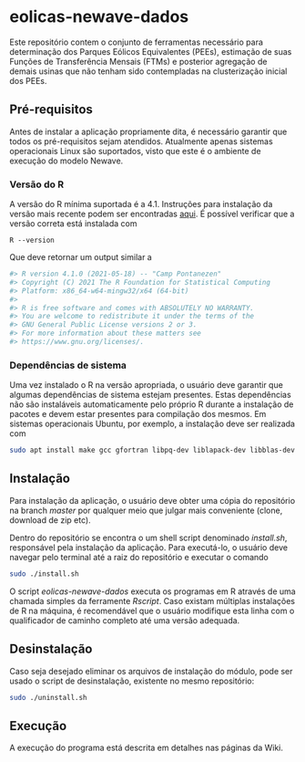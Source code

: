 # eolicas-newave-dados

Este repositório contem o conjunto de ferramentas necessário para determinação dos Parques Eólicos 
Equivalentes (PEEs), estimação de suas Funções de Transferência Mensais (FTMs) e posterior agregação
de demais usinas que não tenham sido contempladas na clusterização inicial dos PEEs.

## Pré-requisitos

Antes de instalar a aplicação propriamente dita, é necessário garantir que todos os pré-requisitos 
sejam atendidos. Atualmente apenas sistemas operacionais Linux são suportados, visto que este é o 
ambiente de execução do modelo Newave.

### Versão do R

A versão do R mínima suportada é a 4.1. Instruções para instalação da versão mais recente podem ser 
encontradas [aqui](https://vps.fmvz.usp.br/CRAN/). É possível verificar que a versão correta está 
instalada com

```
R --version
```

Que deve retornar um output similar a

```sh
#> R version 4.1.0 (2021-05-18) -- "Camp Pontanezen"
#> Copyright (C) 2021 The R Foundation for Statistical Computing
#> Platform: x86_64-w64-mingw32/x64 (64-bit)
#> 
#> R is free software and comes with ABSOLUTELY NO WARRANTY.    
#> You are welcome to redistribute it under the terms of the    
#> GNU General Public License versions 2 or 3.
#> For more information about these matters see
#> https://www.gnu.org/licenses/.
```

### Dependências de sistema

Uma vez instalado o R na versão apropriada, o usuário deve garantir que algumas dependências de 
sistema estejam presentes. Estas dependências não são instaláveis automaticamente pelo próprio R 
durante a instalação de pacotes e devem estar presentes para compilação dos mesmos. Em sistemas 
operacionais Ubuntu, por exemplo, a instalação deve ser realizada com

```sh
sudo apt install make gcc gfortran libpq-dev liblapack-dev libblas-dev
```

## Instalação

Para instalação da aplicação, o usuário deve obter uma cópia do repositório na branch *master* por 
qualquer meio que julgar mais conveniente (clone, download de zip etc).

Dentro do repositório se encontra o um shell script denominado *install.sh*, responsável pela 
instalação da aplicação. Para executá-lo, o usuário deve navegar pelo terminal até a raiz do 
repositório e executar o comando

```sh
sudo ./install.sh
```

O script *eolicas-newave-dados* executa os programas em R através de uma chamada 
simples da ferramente *Rscript*. Caso existam múltiplas instalações de R na máquina, é recomendável
que o usuário modifique esta linha com o qualificador de caminho completo até uma versão adequada.

## Desinstalação

Caso seja desejado eliminar os arquivos de instalação do módulo, pode ser usado o script de desinstalação, existente no mesmo repositório:
```sh
sudo ./uninstall.sh
```

## Execução

A execução do programa está descrita em detalhes nas páginas da Wiki.